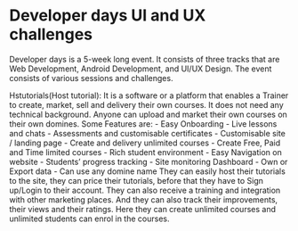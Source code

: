 # Developer days UI and UX challenges
Developer days is a 5-week long event. It consists of three tracks that are Web Development, Android Development, and UI/UX Design. The event consists of various sessions and challenges.

Hstutorials(Host tutorial):
  It is a software or a platform that enables a Trainer to create, market, sell and delivery their own courses. It does not need any technical background. Anyone can upload and market their own courses on their own domines.
  Some Features are:
    - Easy Onboarding
    - Live lessons and chats
    - Assessments and customisable certificates
    -	Customisable site / landing page
    -	Create and delivery unlimited courses
    -	Create Free, Paid and Time limited courses
    - Rich student environment 
    -	Easy Navigation on website
    -	Students’ progress tracking
    -	Site monitoring Dashboard
    -	Own or Export data
    -	Can use any domine name
  They can easily host their tutorials to the site, they can price their tutorials, before that they have to Sign up/Login to their account. They can also receive a training and integration with other marketing places. And they can also track their improvements, their views and their ratings. Here they can create unlimited courses and unlimited students can enrol in the courses.
